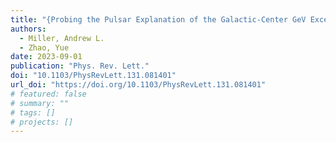 ```yaml
---
title: "{Probing the Pulsar Explanation of the Galactic-Center GeV Excess Using Continuous Gravitational-Wave Searches}"
authors:
  - Miller, Andrew L.
  - Zhao, Yue
date: 2023-09-01
publication: "Phys. Rev. Lett."
doi: "10.1103/PhysRevLett.131.081401"
url_doi: "https://doi.org/10.1103/PhysRevLett.131.081401"
# featured: false
# summary: ""
# tags: []
# projects: []
---
```

